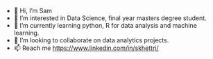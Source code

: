 - 👋 Hi, I’m Sam
- 👀 I’m interested in Data Science, final year masters degree student.
- 🌱 I’m currently learning python, R for data analysis and machine learning. 
- 💞️ I’m looking to collaborate on data analytics projects.
- 📫 Reach me https://www.linkedin.com/in/skhettri/

<!---
skhettri/skhettri is a ✨ special ✨ repository because its `README.md` (this file) appears on your GitHub profile.
You can click the Preview link to take a look at your changes.
--->
